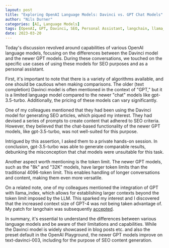 ```yaml
---
layout: post
title: "Exploring OpenAI Language Models: Davinci vs. GPT Chat Models"
author: "Nils Durner"
categories: [AI, Language Models]
tags: [OpenAI, GPT, Davinci, SEO, Personal Assistant, langchain, llama_index]
date: 2023-03-20
---
```


Today's discussion revolved around capabilities of various OpenAI language models, focusing on the differences between the Davinci model and the newer GPT models. During these conversations, we touched on the specific use cases of using these models for SEO purposes and as a personal assistant.

First, it's important to note that there is a variety of algorithms available, and one should be cautious when making comparisons. The older (text completion) Davinci model is often mentioned in the context of "GPT," but it is a limited language model compared to the newer "chat" models like gpt-3.5-turbo. Additionally, the pricing of these models can vary significantly.

One of my colleagues mentioned that they had been using the Davinci model for generating SEO articles, which piqued my interest. They had devised a series of prompts to create content that adhered to SEO criteria. However, they believed that the chat-based functionality of the newer GPT models, like gpt-3.5-turbo, was not well-suited for this purpose.

Intrigued by this assertion, I asked them to a private hands-on session. In conclusion, gpt-3.5-turbo was able to generate comparable results, debunking the misconception that chat models were unsuitable for this task.

Another aspect worth mentioning is the token limit. The newer GPT models, such as the "8k" and "32K" models, have larger token limits than the traditional 4096-token limit. This enables handling of longer conversations and content, making them even more versatile.

On a related note, one of my colleagues mentioned the integration of GPT with llama_index, which allows for establishing larger contexts beyond the token limit imposed by the LLM. This sparked my interest and I discovered that the increased context size of GPT-4 was not being taken advantage of. My patch for langchain was subsequently [accepted](https://github.com/hwchase17/langchain/pull/1778#pullrequestreview-1347503985).

In summary, it's essential to understand the differences between various language models and be aware of their limitations and capabilities. While the Davinci model is widely showcased in blog posts etc. and also the preset default in the OpenAI Playground, the newer GPT models improve on text-davinci-003, including for the purpose of SEO content generation.